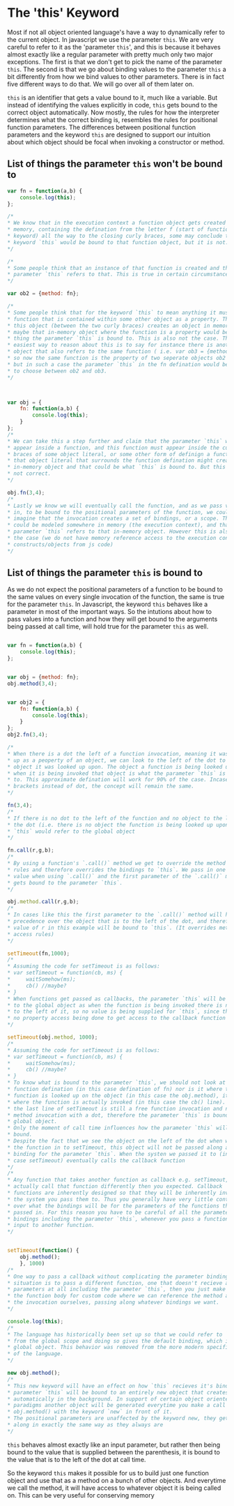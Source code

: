 # The 'this' Keyword
Most if not all object oriented language's have a way to dynamically refer to the current object. In javascript we use the parameter `this`. We are very careful to refer to it as the 'parameter `this`', and this is because it behaves almost exactly like a regular parameter with pretty much only two major exceptions. The first is that we don't get to pick the name of the parameter `this`. The second is that we go about binding values to the parameter `this` a bit differently from how we bind values to other parameters.
There is in fact five different ways to do that. We will go over all of them later on.

`this` is an identifier that gets a value bound to it, much like a variable. But instead of identifying the values explicitly in code, `this` gets bound to the correct object automatically. Now mostly, the rules for how the interpreter determines what the correct binding is, resembles the rules for positional function parameters. The differences between positional function parameters and the keyword `this` are designed to support our intuition about which object should be focal when invoking a constructor or method. 

## List of things the parameter `this` won't be bound to
```js
var fn = function(a,b) {
    console.log(this);
};

/*
* We know that in the execution context a function object gets created in 
* memory, containing the defination from the letter f (start of function 
* keyword) all the way to the closing curly braces, some may conclude that the 
* keyword `this` would be bound to that function object, but it is not.
*/ 

/*
* Some people think that an instance of that function is created and the
* parameter `this` refers to that. This is true in certain circumstances, but * it is rare, and for now can be taken as false (generally speaking)
*/

var ob2 = {method: fn};

/*
* Some people think that for the keyword `this` to mean anything it must be in 
* function that is contained within some other object as a property. Therefore 
* this object (between the two curly braces) creates an object in memory and
* maybe that in-memory object where the function is a property would be the 
* thing the parameter `this` is bound to. This is also not the case. The 
* easiest way to reason about this is to say for instance there is another 
* object that also refers to the same function ( i.e. var ob3 = {method: fn}; )
* so now the same function is the property of two seperate objects ob2 and ob3,
* but in such a case the parameter `this` in the fn defination would be forced 
* to choose between ob2 and ob3.
*/



var obj = {
    fn: function(a,b) {
        console.log(this);
    }
};
/* 
* We can take this a step further and claim that the parameter `this` will 
* appear inside a function, and this function must appear inside the curly 
* braces of some object literal, or some other form of definign a function. So 
* that object literal that surrounds the function defination might create an 
* in-memory object and that could be what `this` is bound to. But this is also 
* not correct.
*/

obj.fn(3,4);
/*
* Lastly we know we will eventually call the function, and as we pass values 
* in, to be bound to the positional parameters of the function, we could 
* imagine that the invocation creates a set of bindings, or a scope. This scope
* could be modeled somewhere in memory (the execution context), and that the 
* parameter `this` refers to that in-memory object. However this is also not 
* the case (we do not have memory reference access to the execution context 
* constructs/objects from js code)
*/
```

## List of things the parameter `this` is bound to
As we do not expect the positional parameters of a function to be bound to the same values on every single invocation of the function, the same is true for the parameter `this`. In Javascript, the keyword `this` behaves like a parameter in most of the important ways. So the intutions about how to pass values into a function and how they will get bound to the arguments being passed at call time, will hold true for the parameter `this` as well.

```js

var fn = function(a,b) {
    console.log(this);
};


var obj = {method: fn};
obj.method(3,4);


var obj2 = {
    fn: function(a,b) {
        console.log(this);
    }
};
obj2.fn(3,4);

/*
* When there is a dot the left of a function invocation, meaning it was looked
* up as a peoperty of an object, we can look to the left of the dot to see the 
* object it was looked up upon. The object a function is being looked up upon
* when it is being invoked that object is what the parameter `this` is bound 
* to. This approximate defination will work for 90% of the case. Incase we use
* brackets instead of dot, the concept will remain the same.
*/

fn(3,4);
/* 
* If there is no dot to the left of the function and no object to the left of 
* the dot (i.e. there is no object the function is being looked up upon) then
* `this` would refer to the global object
*/

fn.call(r,g,b);
/*
* By using a function's `.call()` method we get to override the method access 
* rules and therefore overrides the bindings to `this`. We pass in one extra 
* value when using `.call()` and the first parameter of the `.call()` method 
* gets bound to the parameter `this`.
*/

obj.method.call(r,g,b);
/*
* In cases like this the first parameter to the `.call()` method will have
* precedence over the object that is to the left of the dot, and therefore the
* value of r in this example will be bound to `this`. (It overrides method 
* access rules)
*/

setTimeout(fn,1000);
/* 
* Assuming the code for setTimeout is as follows:
* var setTimeout = function(cb, ms) {
*     waitSomehow(ms);
*     cb() //maybe?
* }
* When functions get passed as callbacks, the parameter `this` will be bound
* to the global object as when the function is being invoked there is no object
* to the left of it, so no value is being supplied for `this`, since there is 
* no property access being done to get access to the callback function
*/

setTimeout(obj.method, 1000);
/* 
* Assuming the code for setTimeout is as follows:
* var setTimeout = function(cb, ms) {
*     waitSomehow(ms);
*     cb() //maybe?
* }
* To know what is bound to the parameter `this`, we should not look at the 
* function defination (in this case defination of fn) nor is it where the 
* function is looked up on the object (in this case the obj.method), it is 
* where the function is actually invoked (in this case the cb() line). Since
* the last line of setTimeout is still a free function invocation and not a 
* method invocation with a dot, therefore the parameter `this` is bound to the 
* global object. 
* Only the moment of call time influences how the parameter `this` will get
* bound.
* Despite the fact that we see the object on the left of the dot when we pass
* the function in to setTimeout, this object will not be passed along as the 
* binding for the parameter `this`. When the systen we passed it to (in this 
* case setTimeout) eventually calls the callback function
*/
/*
* Any function that takes another function as callback e.g. setTimeout, may 
* actually call that function differently then you expected. Callback 
* functions are inherently designed so that they will be inherently invoked by 
* the system you pass them to. Thus you generally have very little control 
* over what the bindings will be for the parameters of the functions that you 
* passed in. For this reason you have to be careful of all the parameter 
* bindings including the parameter `this`, whenever you pass a function as an 
* input to another function.
*/


setTimeout(function() {
    obj.method();
    }, 1000)
/* 
* One way to pass a callback without complicating the parameter binding 
* situation is to pass a different function, one that doesn't recieve any 
* parameters at all including the parameter `this`, then you just make room in 
* the function body for custom code where we can reference the method and make 
* the invocation ourselves, passing along whatever bindings we want.
*/ 

console.log(this);
/* 
* The language has historically been set up so that we could refer to `this`
* from the global scope and doing so gives the default binding, which is the 
* global object. This behavior was removed from the more modern specifications 
* of the language.
*/

new obj.method();
/*
* This new keyword will have an effect on how `this` recieves it's binding. The
* parameter `this` will be bound to an entirely new object that creates 
* automatically in the background. In support of certain object oriented 
* paradigms another object will be generated everytime you make a call to  
* obj.method() with the keyword `new` in front of it.
* The positional parameters are unaffected by the keyword new, they get passed 
* along in exactly the same way as they always are
*/

```

`this` behaves almost exactly like an input parameter, but rather then being bound to the value that is supplied between the parenthesis, it is bound to the value that is to the left of the dot at call time.

So the keyword `this` makes it possible for us to build just one function object and use that as a method on a bunch of other objects. And everytime we call the method, it will have access to whatever object it is being called on. This can be very useful for conserving memory 